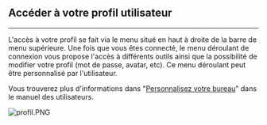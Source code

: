 ## Accéder à votre profil utilisateur

---

L'accès à votre profil se fait via le menu situé en haut à droite de la barre de menu supérieure.
Une fois que vous êtes connecté, le menu déroulant de connexion vous propose l'accès à différents outils ainsi que la possibilité de modifier votre profil (mot de passe, avatar, etc).
Ce menu déroulant peut être personnalisé par l'utilisateur.

Vous trouverez plus d'informations dans "[Personnalisez votre bureau](../bureau/personnaliser_votre_bureau.md)" dans le manuel des utilisateurs.

![profil.PNG](http://www.claroline.net/uploads/custom/images/1769.png)
